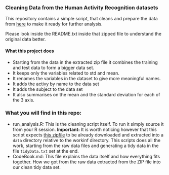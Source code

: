 ### Cleaning Data from the Human Activity Recognition datasets


This repository contains a simple script, that cleans and prepare the data from [here](https://d396qusza40orc.cloudfront.net/getdata%2Fprojectfiles%2FUCI%20HAR%20Dataset.zip) to make it ready for further analysis.

Please look inside the README.txt inside that zipped file to understand the original data better.

#### What this project does

* Starting from the data in the extracted zip file it combines the training and test data to form a bigger data set.
* It keeps only the variables related to std and mean.
* It renames the variables in the dataset to give more meaningful names.
* It adds the activy by name to the data set
* It adds the subject to the data set
* It also summarises on the mean and the standard deviation for each of the 3 axis.

### What you will find in this repo:

* run_analysis.R: This is the cleaning script itself. To run it simply source it from your R session. **Important:** It is worth noticing however that this script expects [this zipfile](https://d396qusza40orc.cloudfront.net/getdata%2Fprojectfiles%2FUCI%20HAR%20Dataset.zip) to be already downloaded and extracted into a `data` directory relative to the workinf directory. This scripts does all the work, starting from the raw data files and generating a tidy data in the file `tidyData.txt` set at the end.
* CodeBook.md: This file explains the data itself and how everything fits together. How we got from the raw data extracted from the ZIP file into our clean tidy data set.